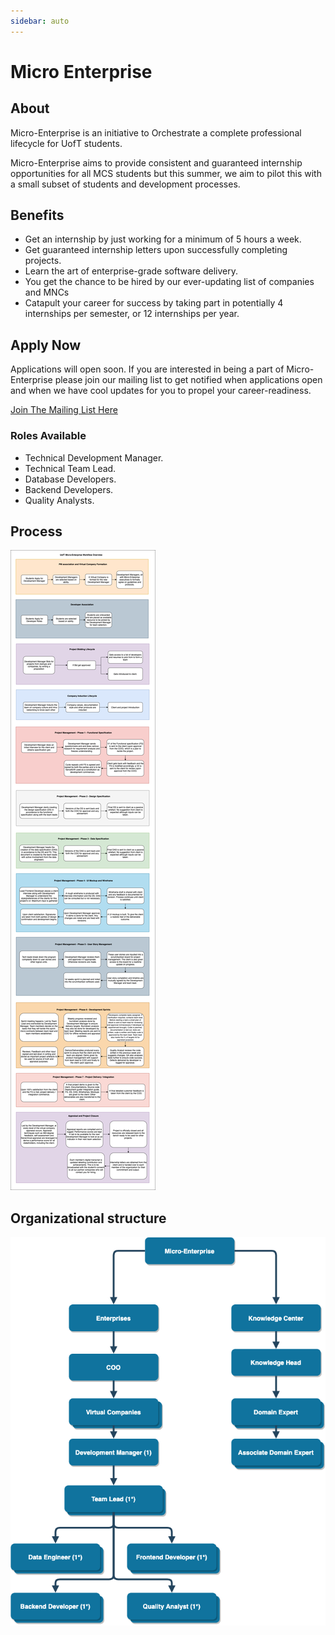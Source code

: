 ```yaml
---
sidebar: auto
---
```


# Micro Enterprise

## About
Micro-Enterprise is an initiative to Orchestrate a complete professional lifecycle for UofT students.

Micro-Enterprise aims to provide consistent and guaranteed internship opportunities for all MCS students but this summer, we aim to pilot this with a small subset of students and development processes.

## Benefits
+ Get an internship by just working for a minimum of 5 hours a week.
+ Get guaranteed internship letters upon successfully completing projects.
+ Learn the art of enterprise-grade software delivery.
+ You get the chance to be hired by our ever-updating list of companies and MNCs
+ Catapult your career for success by taking part in potentially 4 internships per semester, or 12 internships per year.

## Apply Now
Applications will open soon. If you are interested in being a part of Micro-Enterprise please join our mailing list to get notified when applications open and when we have cool updates for you to propel your career-readiness.

[Join The Mailing List Here](https://forms.gle/ejqpzaqei2kbNXKj9)

### Roles Available
* Technical Development Manager.
* Technical Team Lead.
* Database Developers.
* Backend Developers.
* Quality Analysts.


## Process

![Micro-Enterprise Process](./micro-enterprise.png)

## Organizational structure

![Micro-Enterprise Organizational Structure](./Micro-Enterprise-Heirarchy.png)